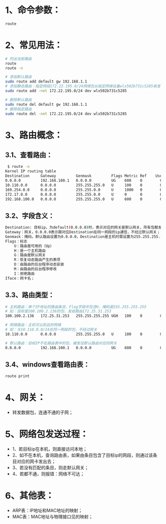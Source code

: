 # 1、命令参数：

```bash
route
```

# 2、常见用法：

```bash
# 列出当前路由
route
route -n

# 添加默认路由
sudo route add default gw 192.168.1.1
# 添加静态路由：指定网段172.22.195.0/24网络包从指定网络设备wlx502b731c5285收发
sudo route add -net 172.22.195.0/24 dev wlx502b731c5285

# 删除默认路由
sudo route del default gw 192.168.1.1
# 删除指定路由
sudo route del -net 172.22.195.0/24 dev wlx502b731c5285
```

# 3、路由概念：

## 3.1、查看路由：

```bash
 $ route -n
Kernel IP routing table
Destination     Gateway         Genmask         Flags Metric Ref    Use Iface
0.0.0.0         192.168.100.1   0.0.0.0         UG    600    0        0 wlx085700fdf522
10.110.0.0      0.0.0.0         255.255.255.0   U     100    0        0 eno1
169.254.0.0     0.0.0.0         255.255.0.0     U     1000   0        0 wlx085700fdf522
172.17.0.0      0.0.0.0         255.255.0.0     U     0      0        0 docker0
192.168.100.0   0.0.0.0         255.255.255.0   U     600    0        0 wlx085700fdf522
```

## 3.2、字段含义：
```bash
Destination: 目标ip，为default(0.0.0.0)时，表示对应的网关是默认网关，所有包都发送到这个网关；
Gateway：网关，0.0.0.0表示跟对应Destination在同一网段的ip通信，不经过默认网关；
Genmask：掩码，默认路由设置为0.0.0.0，Destination是主机时需设置为255.255.255.255；
Flags：标志
	U：路由是可用的（Up）
	H：是一个主机路由
	G：路由是默认网关
	R：恢复动态路由产生的表项
	D：由路由的后台程序动态安装
	M：由路由的后台程序修改
	I：拒绝路由
Iface：网卡名；
```

## 3.3、路由类型：

```bash
# 主机路由：单个IP地址的路由条目，Flag字段中包含H，掩码是255.255.255.255
# 如：目标是100.100.2.136的包，发给路由172.25.31.253
100.100.2.136   172.25.31.253   255.255.255.255 UGH   100    0        0 eth0

# 网络路由：主机可以到达的网络
# 如：与10.110.0.0/24在同一网段的包，不经过网关
10.110.0.0      0.0.0.0         255.255.255.0   U     100    0        0 eno1

# 默认路由：目标IP不在路由表中的包，被发往默认路由对应的网关
0.0.0.0         192.168.100.1   0.0.0.0         UG    600    0        0 wlx085700fdf522
```

## 3.4、windows查看路由表：

```bash
route print
```

# 4、网关：

- 转发数据包，连通不通的子网；

# 5、网络包发送过程：

- 1、若目标ip在本机，则直接访问本地；
- 2、如不在本机，查询路由表，如果由条目包含了目标ip的网段，则通过该条目对应的网卡发出去；
- 3、若没有匹配的条目，则走默认网关；
- 4、若都不通，则报错：网络不可达；

# 6、其他表：

- ARP表：IP地址和MAC地址的映射；
- MAC表：MAC地址与物理接口见的映射；

